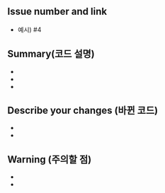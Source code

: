 ## Issue number and link
- 예시) #4

## Summary(코드 설명)
- 
- 
- 

## Describe your changes (바뀐 코드)
- 
- 

## Warning (주의할 점)
- 
- 

